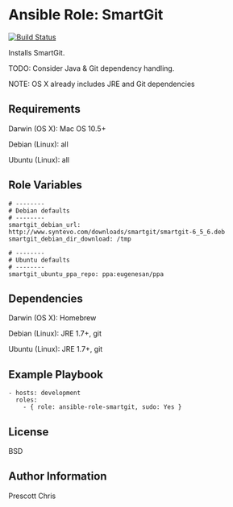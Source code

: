 Ansible Role: SmartGit
========
[![Build Status](https://travis-ci.org/cmprescott/ansible-role-smartgit.svg?branch=master)](https://travis-ci.org/cmprescott/ansible-role-smartgit)


Installs SmartGit.

TODO: Consider Java & Git dependency handling.

NOTE: OS X already includes JRE and Git dependencies

Requirements
------------

Darwin (OS X): Mac OS 10.5+

Debian (Linux): all

Ubuntu (Linux): all

Role Variables
--------------

```
# --------
# Debian defaults
# --------
smartgit_debian_url: http://www.syntevo.com/downloads/smartgit/smartgit-6_5_6.deb
smartgit_debian_dir_download: /tmp

# --------
# Ubuntu defaults
# --------
smartgit_ubuntu_ppa_repo: ppa:eugenesan/ppa
```

Dependencies
------------

Darwin (OS X): Homebrew

Debian (Linux): JRE 1.7+, git

Ubuntu (Linux): JRE 1.7+, git

Example Playbook
-------------------------

    - hosts: development
      roles:
        - { role: ansible-role-smartgit, sudo: Yes }

License
-------

BSD

Author Information
------------------

Prescott Chris
